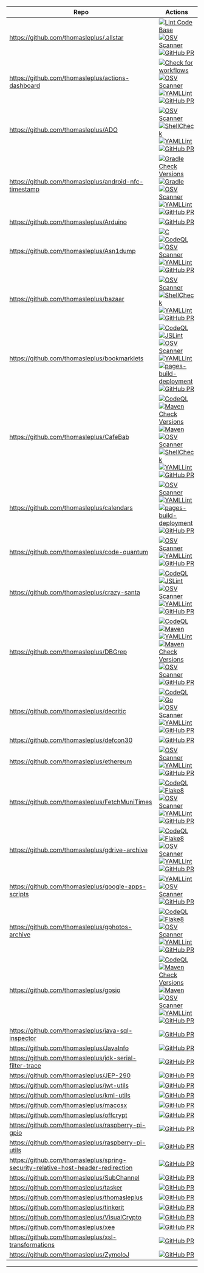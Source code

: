 | Repo | Actions |
| --- | --- |
| https://github.com/thomasleplus/.allstar | [![Lint Code Base](https://github.com/thomasleplus/.allstar/workflows/Lint%20Code%20Base/badge.svg)](https://github.com/thomasleplus/.allstar/actions?query=workflow:"Lint%20Code%20Base") [![OSV Scanner](https://github.com/thomasleplus/.allstar/workflows/OSV%20Scanner/badge.svg)](https://github.com/thomasleplus/.allstar/actions?query=workflow:"OSV%20Scanner") [![GitHub PR](https://img.shields.io/github/issues-pr/thomasleplus/.allstar.svg)](https://GitHub.com/thomasleplus/.allstar/pulls) |
| https://github.com/thomasleplus/actions-dashboard | [![Check for workflows](https://github.com/thomasleplus/actions-dashboard/workflows/Check%20for%20workflows/badge.svg)](https://github.com/thomasleplus/actions-dashboard/actions?query=workflow:"Check%20for%20workflows") [![OSV Scanner](https://github.com/thomasleplus/actions-dashboard/workflows/OSV%20Scanner/badge.svg)](https://github.com/thomasleplus/actions-dashboard/actions?query=workflow:"OSV%20Scanner") [![YAMLLint](https://github.com/thomasleplus/actions-dashboard/workflows/YAMLLint/badge.svg)](https://github.com/thomasleplus/actions-dashboard/actions?query=workflow:"YAMLLint") [![GitHub PR](https://img.shields.io/github/issues-pr/thomasleplus/actions-dashboard.svg)](https://GitHub.com/thomasleplus/actions-dashboard/pulls) |
| https://github.com/thomasleplus/ADO | [![OSV Scanner](https://github.com/thomasleplus/ADO/workflows/OSV%20Scanner/badge.svg)](https://github.com/thomasleplus/ADO/actions?query=workflow:"OSV%20Scanner") [![ShellCheck](https://github.com/thomasleplus/ADO/workflows/ShellCheck/badge.svg)](https://github.com/thomasleplus/ADO/actions?query=workflow:"ShellCheck") [![YAMLLint](https://github.com/thomasleplus/ADO/workflows/YAMLLint/badge.svg)](https://github.com/thomasleplus/ADO/actions?query=workflow:"YAMLLint") [![GitHub PR](https://img.shields.io/github/issues-pr/thomasleplus/ADO.svg)](https://GitHub.com/thomasleplus/ADO/pulls) |
| https://github.com/thomasleplus/android-nfc-timestamp | [![Gradle Check Versions](https://github.com/thomasleplus/android-nfc-timestamp/workflows/Gradle%20Check%20Versions/badge.svg)](https://github.com/thomasleplus/android-nfc-timestamp/actions?query=workflow:"Gradle%20Check%20Versions") [![Gradle](https://github.com/thomasleplus/android-nfc-timestamp/workflows/Gradle/badge.svg)](https://github.com/thomasleplus/android-nfc-timestamp/actions?query=workflow:"Gradle") [![OSV Scanner](https://github.com/thomasleplus/android-nfc-timestamp/workflows/OSV%20Scanner/badge.svg)](https://github.com/thomasleplus/android-nfc-timestamp/actions?query=workflow:"OSV%20Scanner") [![YAMLLint](https://github.com/thomasleplus/android-nfc-timestamp/workflows/YAMLLint/badge.svg)](https://github.com/thomasleplus/android-nfc-timestamp/actions?query=workflow:"YAMLLint") [![GitHub PR](https://img.shields.io/github/issues-pr/thomasleplus/android-nfc-timestamp.svg)](https://GitHub.com/thomasleplus/android-nfc-timestamp/pulls) |
| https://github.com/thomasleplus/Arduino | [![GitHub PR](https://img.shields.io/github/issues-pr/thomasleplus/Arduino.svg)](https://GitHub.com/thomasleplus/Arduino/pulls) |
| https://github.com/thomasleplus/Asn1dump | [![C](https://github.com/thomasleplus/Asn1dump/workflows/C/badge.svg)](https://github.com/thomasleplus/Asn1dump/actions?query=workflow:"C") [![CodeQL](https://github.com/thomasleplus/Asn1dump/workflows/CodeQL/badge.svg)](https://github.com/thomasleplus/Asn1dump/actions?query=workflow:"CodeQL") [![OSV Scanner](https://github.com/thomasleplus/Asn1dump/workflows/OSV%20Scanner/badge.svg)](https://github.com/thomasleplus/Asn1dump/actions?query=workflow:"OSV%20Scanner") [![YAMLLint](https://github.com/thomasleplus/Asn1dump/workflows/YAMLLint/badge.svg)](https://github.com/thomasleplus/Asn1dump/actions?query=workflow:"YAMLLint") [![GitHub PR](https://img.shields.io/github/issues-pr/thomasleplus/Asn1dump.svg)](https://GitHub.com/thomasleplus/Asn1dump/pulls) |
| https://github.com/thomasleplus/bazaar | [![OSV Scanner](https://github.com/thomasleplus/bazaar/workflows/OSV%20Scanner/badge.svg)](https://github.com/thomasleplus/bazaar/actions?query=workflow:"OSV%20Scanner") [![ShellCheck](https://github.com/thomasleplus/bazaar/workflows/ShellCheck/badge.svg)](https://github.com/thomasleplus/bazaar/actions?query=workflow:"ShellCheck") [![YAMLLint](https://github.com/thomasleplus/bazaar/workflows/YAMLLint/badge.svg)](https://github.com/thomasleplus/bazaar/actions?query=workflow:"YAMLLint") [![GitHub PR](https://img.shields.io/github/issues-pr/thomasleplus/bazaar.svg)](https://GitHub.com/thomasleplus/bazaar/pulls) |
| https://github.com/thomasleplus/bookmarklets | [![CodeQL](https://github.com/thomasleplus/bookmarklets/workflows/CodeQL/badge.svg)](https://github.com/thomasleplus/bookmarklets/actions?query=workflow:"CodeQL") [![JSLint](https://github.com/thomasleplus/bookmarklets/workflows/JSLint/badge.svg)](https://github.com/thomasleplus/bookmarklets/actions?query=workflow:"JSLint") [![OSV Scanner](https://github.com/thomasleplus/bookmarklets/workflows/OSV%20Scanner/badge.svg)](https://github.com/thomasleplus/bookmarklets/actions?query=workflow:"OSV%20Scanner") [![YAMLLint](https://github.com/thomasleplus/bookmarklets/workflows/YAMLLint/badge.svg)](https://github.com/thomasleplus/bookmarklets/actions?query=workflow:"YAMLLint") [![pages-build-deployment](https://github.com/thomasleplus/bookmarklets/workflows/pages-build-deployment/badge.svg)](https://github.com/thomasleplus/bookmarklets/actions?query=workflow:"pages-build-deployment") [![GitHub PR](https://img.shields.io/github/issues-pr/thomasleplus/bookmarklets.svg)](https://GitHub.com/thomasleplus/bookmarklets/pulls) |
| https://github.com/thomasleplus/CafeBab | [![CodeQL](https://github.com/thomasleplus/CafeBab/workflows/CodeQL/badge.svg)](https://github.com/thomasleplus/CafeBab/actions?query=workflow:"CodeQL") [![Maven Check Versions](https://github.com/thomasleplus/CafeBab/workflows/Maven%20Check%20Versions/badge.svg)](https://github.com/thomasleplus/CafeBab/actions?query=workflow:"Maven%20Check%20Versions") [![Maven](https://github.com/thomasleplus/CafeBab/workflows/Maven/badge.svg)](https://github.com/thomasleplus/CafeBab/actions?query=workflow:"Maven") [![OSV Scanner](https://github.com/thomasleplus/CafeBab/workflows/OSV%20Scanner/badge.svg)](https://github.com/thomasleplus/CafeBab/actions?query=workflow:"OSV%20Scanner") [![ShellCheck](https://github.com/thomasleplus/CafeBab/workflows/ShellCheck/badge.svg)](https://github.com/thomasleplus/CafeBab/actions?query=workflow:"ShellCheck") [![YAMLLint](https://github.com/thomasleplus/CafeBab/workflows/YAMLLint/badge.svg)](https://github.com/thomasleplus/CafeBab/actions?query=workflow:"YAMLLint") [![GitHub PR](https://img.shields.io/github/issues-pr/thomasleplus/CafeBab.svg)](https://GitHub.com/thomasleplus/CafeBab/pulls) |
| https://github.com/thomasleplus/calendars | [![OSV Scanner](https://github.com/thomasleplus/calendars/workflows/OSV%20Scanner/badge.svg)](https://github.com/thomasleplus/calendars/actions?query=workflow:"OSV%20Scanner") [![YAMLLint](https://github.com/thomasleplus/calendars/workflows/YAMLLint/badge.svg)](https://github.com/thomasleplus/calendars/actions?query=workflow:"YAMLLint") [![pages-build-deployment](https://github.com/thomasleplus/calendars/workflows/pages-build-deployment/badge.svg)](https://github.com/thomasleplus/calendars/actions?query=workflow:"pages-build-deployment") [![GitHub PR](https://img.shields.io/github/issues-pr/thomasleplus/calendars.svg)](https://GitHub.com/thomasleplus/calendars/pulls) |
| https://github.com/thomasleplus/code-quantum | [![OSV Scanner](https://github.com/thomasleplus/code-quantum/workflows/OSV%20Scanner/badge.svg)](https://github.com/thomasleplus/code-quantum/actions?query=workflow:"OSV%20Scanner") [![YAMLLint](https://github.com/thomasleplus/code-quantum/workflows/YAMLLint/badge.svg)](https://github.com/thomasleplus/code-quantum/actions?query=workflow:"YAMLLint") [![GitHub PR](https://img.shields.io/github/issues-pr/thomasleplus/code-quantum.svg)](https://GitHub.com/thomasleplus/code-quantum/pulls) |
| https://github.com/thomasleplus/crazy-santa | [![CodeQL](https://github.com/thomasleplus/crazy-santa/workflows/CodeQL/badge.svg)](https://github.com/thomasleplus/crazy-santa/actions?query=workflow:"CodeQL") [![JSLint](https://github.com/thomasleplus/crazy-santa/workflows/JSLint/badge.svg)](https://github.com/thomasleplus/crazy-santa/actions?query=workflow:"JSLint") [![OSV Scanner](https://github.com/thomasleplus/crazy-santa/workflows/OSV%20Scanner/badge.svg)](https://github.com/thomasleplus/crazy-santa/actions?query=workflow:"OSV%20Scanner") [![YAMLLint](https://github.com/thomasleplus/crazy-santa/workflows/YAMLLint/badge.svg)](https://github.com/thomasleplus/crazy-santa/actions?query=workflow:"YAMLLint") [![GitHub PR](https://img.shields.io/github/issues-pr/thomasleplus/crazy-santa.svg)](https://GitHub.com/thomasleplus/crazy-santa/pulls) |
| https://github.com/thomasleplus/DBGrep | [![CodeQL](https://github.com/thomasleplus/DBGrep/workflows/CodeQL/badge.svg)](https://github.com/thomasleplus/DBGrep/actions?query=workflow:"CodeQL") [![Maven](https://github.com/thomasleplus/DBGrep/workflows/Maven/badge.svg)](https://github.com/thomasleplus/DBGrep/actions?query=workflow:"Maven") [![YAMLLint](https://github.com/thomasleplus/DBGrep/workflows/YAMLLint/badge.svg)](https://github.com/thomasleplus/DBGrep/actions?query=workflow:"YAMLLint") [![Maven Check Versions](https://github.com/thomasleplus/DBGrep/workflows/Maven%20Check%20Versions/badge.svg)](https://github.com/thomasleplus/DBGrep/actions?query=workflow:"Maven%20Check%20Versions") [![OSV Scanner](https://github.com/thomasleplus/DBGrep/workflows/OSV%20Scanner/badge.svg)](https://github.com/thomasleplus/DBGrep/actions?query=workflow:"OSV%20Scanner") [![GitHub PR](https://img.shields.io/github/issues-pr/thomasleplus/DBGrep.svg)](https://GitHub.com/thomasleplus/DBGrep/pulls) |
| https://github.com/thomasleplus/decritic | [![CodeQL](https://github.com/thomasleplus/decritic/workflows/CodeQL/badge.svg)](https://github.com/thomasleplus/decritic/actions?query=workflow:"CodeQL") [![Go](https://github.com/thomasleplus/decritic/workflows/Go/badge.svg)](https://github.com/thomasleplus/decritic/actions?query=workflow:"Go") [![OSV Scanner](https://github.com/thomasleplus/decritic/workflows/OSV%20Scanner/badge.svg)](https://github.com/thomasleplus/decritic/actions?query=workflow:"OSV%20Scanner") [![YAMLLint](https://github.com/thomasleplus/decritic/workflows/YAMLLint/badge.svg)](https://github.com/thomasleplus/decritic/actions?query=workflow:"YAMLLint") [![GitHub PR](https://img.shields.io/github/issues-pr/thomasleplus/decritic.svg)](https://GitHub.com/thomasleplus/decritic/pulls) |
| https://github.com/thomasleplus/defcon30 | [![GitHub PR](https://img.shields.io/github/issues-pr/thomasleplus/defcon30.svg)](https://GitHub.com/thomasleplus/defcon30/pulls) |
| https://github.com/thomasleplus/ethereum | [![OSV Scanner](https://github.com/thomasleplus/ethereum/workflows/OSV%20Scanner/badge.svg)](https://github.com/thomasleplus/ethereum/actions?query=workflow:"OSV%20Scanner") [![YAMLLint](https://github.com/thomasleplus/ethereum/workflows/YAMLLint/badge.svg)](https://github.com/thomasleplus/ethereum/actions?query=workflow:"YAMLLint") [![GitHub PR](https://img.shields.io/github/issues-pr/thomasleplus/ethereum.svg)](https://GitHub.com/thomasleplus/ethereum/pulls) |
| https://github.com/thomasleplus/FetchMuniTimes | [![CodeQL](https://github.com/thomasleplus/FetchMuniTimes/workflows/CodeQL/badge.svg)](https://github.com/thomasleplus/FetchMuniTimes/actions?query=workflow:"CodeQL") [![Flake8](https://github.com/thomasleplus/FetchMuniTimes/workflows/Flake8/badge.svg)](https://github.com/thomasleplus/FetchMuniTimes/actions?query=workflow:"Flake8") [![OSV Scanner](https://github.com/thomasleplus/FetchMuniTimes/workflows/OSV%20Scanner/badge.svg)](https://github.com/thomasleplus/FetchMuniTimes/actions?query=workflow:"OSV%20Scanner") [![YAMLLint](https://github.com/thomasleplus/FetchMuniTimes/workflows/YAMLLint/badge.svg)](https://github.com/thomasleplus/FetchMuniTimes/actions?query=workflow:"YAMLLint") [![GitHub PR](https://img.shields.io/github/issues-pr/thomasleplus/FetchMuniTimes.svg)](https://GitHub.com/thomasleplus/FetchMuniTimes/pulls) |
| https://github.com/thomasleplus/gdrive-archive | [![CodeQL](https://github.com/thomasleplus/gdrive-archive/workflows/CodeQL/badge.svg)](https://github.com/thomasleplus/gdrive-archive/actions?query=workflow:"CodeQL") [![Flake8](https://github.com/thomasleplus/gdrive-archive/workflows/Flake8/badge.svg)](https://github.com/thomasleplus/gdrive-archive/actions?query=workflow:"Flake8") [![OSV Scanner](https://github.com/thomasleplus/gdrive-archive/workflows/OSV%20Scanner/badge.svg)](https://github.com/thomasleplus/gdrive-archive/actions?query=workflow:"OSV%20Scanner") [![YAMLLint](https://github.com/thomasleplus/gdrive-archive/workflows/YAMLLint/badge.svg)](https://github.com/thomasleplus/gdrive-archive/actions?query=workflow:"YAMLLint") [![GitHub PR](https://img.shields.io/github/issues-pr/thomasleplus/gdrive-archive.svg)](https://GitHub.com/thomasleplus/gdrive-archive/pulls) |
| https://github.com/thomasleplus/google-apps-scripts | [![YAMLLint](https://github.com/thomasleplus/google-apps-scripts/workflows/YAMLLint/badge.svg)](https://github.com/thomasleplus/google-apps-scripts/actions?query=workflow:"YAMLLint") [![OSV Scanner](https://github.com/thomasleplus/google-apps-scripts/workflows/OSV%20Scanner/badge.svg)](https://github.com/thomasleplus/google-apps-scripts/actions?query=workflow:"OSV%20Scanner") [![GitHub PR](https://img.shields.io/github/issues-pr/thomasleplus/google-apps-scripts.svg)](https://GitHub.com/thomasleplus/google-apps-scripts/pulls) |
| https://github.com/thomasleplus/gphotos-archive | [![CodeQL](https://github.com/thomasleplus/gphotos-archive/workflows/CodeQL/badge.svg)](https://github.com/thomasleplus/gphotos-archive/actions?query=workflow:"CodeQL") [![Flake8](https://github.com/thomasleplus/gphotos-archive/workflows/Flake8/badge.svg)](https://github.com/thomasleplus/gphotos-archive/actions?query=workflow:"Flake8") [![OSV Scanner](https://github.com/thomasleplus/gphotos-archive/workflows/OSV%20Scanner/badge.svg)](https://github.com/thomasleplus/gphotos-archive/actions?query=workflow:"OSV%20Scanner") [![YAMLLint](https://github.com/thomasleplus/gphotos-archive/workflows/YAMLLint/badge.svg)](https://github.com/thomasleplus/gphotos-archive/actions?query=workflow:"YAMLLint") [![GitHub PR](https://img.shields.io/github/issues-pr/thomasleplus/gphotos-archive.svg)](https://GitHub.com/thomasleplus/gphotos-archive/pulls) |
| https://github.com/thomasleplus/gpsio | [![CodeQL](https://github.com/thomasleplus/gpsio/workflows/CodeQL/badge.svg)](https://github.com/thomasleplus/gpsio/actions?query=workflow:"CodeQL") [![Maven Check Versions](https://github.com/thomasleplus/gpsio/workflows/Maven%20Check%20Versions/badge.svg)](https://github.com/thomasleplus/gpsio/actions?query=workflow:"Maven%20Check%20Versions") [![Maven](https://github.com/thomasleplus/gpsio/workflows/Maven/badge.svg)](https://github.com/thomasleplus/gpsio/actions?query=workflow:"Maven") [![OSV Scanner](https://github.com/thomasleplus/gpsio/workflows/OSV%20Scanner/badge.svg)](https://github.com/thomasleplus/gpsio/actions?query=workflow:"OSV%20Scanner") [![YAMLLint](https://github.com/thomasleplus/gpsio/workflows/YAMLLint/badge.svg)](https://github.com/thomasleplus/gpsio/actions?query=workflow:"YAMLLint") [![GitHub PR](https://img.shields.io/github/issues-pr/thomasleplus/gpsio.svg)](https://GitHub.com/thomasleplus/gpsio/pulls) |
| https://github.com/thomasleplus/java-sql-inspector | [![GitHub PR](https://img.shields.io/github/issues-pr/thomasleplus/java-sql-inspector.svg)](https://GitHub.com/thomasleplus/java-sql-inspector/pulls) |
| https://github.com/thomasleplus/JavaInfo | [![GitHub PR](https://img.shields.io/github/issues-pr/thomasleplus/JavaInfo.svg)](https://GitHub.com/thomasleplus/JavaInfo/pulls) |
| https://github.com/thomasleplus/jdk-serial-filter-trace | [![GitHub PR](https://img.shields.io/github/issues-pr/thomasleplus/jdk-serial-filter-trace.svg)](https://GitHub.com/thomasleplus/jdk-serial-filter-trace/pulls) |
| https://github.com/thomasleplus/JEP-290 | [![GitHub PR](https://img.shields.io/github/issues-pr/thomasleplus/JEP-290.svg)](https://GitHub.com/thomasleplus/JEP-290/pulls) |
| https://github.com/thomasleplus/jwt-utils | [![GitHub PR](https://img.shields.io/github/issues-pr/thomasleplus/jwt-utils.svg)](https://GitHub.com/thomasleplus/jwt-utils/pulls) |
| https://github.com/thomasleplus/kml-utils | [![GitHub PR](https://img.shields.io/github/issues-pr/thomasleplus/kml-utils.svg)](https://GitHub.com/thomasleplus/kml-utils/pulls) |
| https://github.com/thomasleplus/macosx | [![GitHub PR](https://img.shields.io/github/issues-pr/thomasleplus/macosx.svg)](https://GitHub.com/thomasleplus/macosx/pulls) |
| https://github.com/thomasleplus/offcrypt | [![GitHub PR](https://img.shields.io/github/issues-pr/thomasleplus/offcrypt.svg)](https://GitHub.com/thomasleplus/offcrypt/pulls) |
| https://github.com/thomasleplus/raspberry-pi-gpio | [![GitHub PR](https://img.shields.io/github/issues-pr/thomasleplus/raspberry-pi-gpio.svg)](https://GitHub.com/thomasleplus/raspberry-pi-gpio/pulls) |
| https://github.com/thomasleplus/raspberry-pi-utils | [![GitHub PR](https://img.shields.io/github/issues-pr/thomasleplus/raspberry-pi-utils.svg)](https://GitHub.com/thomasleplus/raspberry-pi-utils/pulls) |
| https://github.com/thomasleplus/spring-security-relative-host-header-redirection | [![GitHub PR](https://img.shields.io/github/issues-pr/thomasleplus/spring-security-relative-host-header-redirection.svg)](https://GitHub.com/thomasleplus/spring-security-relative-host-header-redirection/pulls) |
| https://github.com/thomasleplus/SubChannel | [![GitHub PR](https://img.shields.io/github/issues-pr/thomasleplus/SubChannel.svg)](https://GitHub.com/thomasleplus/SubChannel/pulls) |
| https://github.com/thomasleplus/tasker | [![GitHub PR](https://img.shields.io/github/issues-pr/thomasleplus/tasker.svg)](https://GitHub.com/thomasleplus/tasker/pulls) |
| https://github.com/thomasleplus/thomasleplus | [![GitHub PR](https://img.shields.io/github/issues-pr/thomasleplus/thomasleplus.svg)](https://GitHub.com/thomasleplus/thomasleplus/pulls) |
| https://github.com/thomasleplus/tinkerit | [![GitHub PR](https://img.shields.io/github/issues-pr/thomasleplus/tinkerit.svg)](https://GitHub.com/thomasleplus/tinkerit/pulls) |
| https://github.com/thomasleplus/VisualCrypto | [![GitHub PR](https://img.shields.io/github/issues-pr/thomasleplus/VisualCrypto.svg)](https://GitHub.com/thomasleplus/VisualCrypto/pulls) |
| https://github.com/thomasleplus/xee | [![GitHub PR](https://img.shields.io/github/issues-pr/thomasleplus/xee.svg)](https://GitHub.com/thomasleplus/xee/pulls) |
| https://github.com/thomasleplus/xsl-transformations | [![GitHub PR](https://img.shields.io/github/issues-pr/thomasleplus/xsl-transformations.svg)](https://GitHub.com/thomasleplus/xsl-transformations/pulls) |
| https://github.com/thomasleplus/ZymoloJ | [![GitHub PR](https://img.shields.io/github/issues-pr/thomasleplus/ZymoloJ.svg)](https://GitHub.com/thomasleplus/ZymoloJ/pulls) |
---


